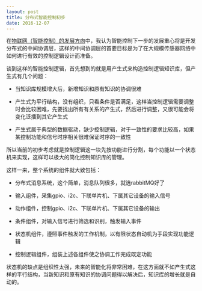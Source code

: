 ```yaml
---
layout: post
title: 分布式智能控制初步
date: 2016-12-07
---
```

在[物联网（智能控制）的发展方向](http://course.pythonpi.top:10008/course_play.html?coursewareID=ed206ab6f9fe46f595b35a1afa3fdf24)中，我认为智能控制下一步的发展重心将是开发分布式的中间协调层，这样的中间协调层的首要目标是为了在大规模传感器网络中如何进行有效的控制逻辑设计而准备。

谈到这样的智能控制逻辑，首先想到的就是用产生式来构造控制逻辑知识库，但产生式有几个问题：

- 当知识库规模增大后，新增知识和原有知识的协调很难

- 产生式为平行结构，没有组织，只看条件是否满足，这样当控制逻辑需要调整时会比较困难，先要找出所有有关系的产生式，然后进行调整，又很可能会将变化泛播到其它产生式

- 产生式属于典型的数据驱动，缺少控制逻辑，对于一致性的要求比较高，如果某控制功能和信号时序相关很难保证时序的一致性

所以当前的初步考虑就是控制逻辑这一块先按功能进行分割，每个功能以一个状态机来实现，这样可以极大的简化控制知识库的管理。

这样一来，整个系统的组件就大致包括：

- 分布式消息系统，这个简单，消息队列很多，就选rabbitMQ好了

- 输入组件，采集gpio、i2c、下联单片机、下属其它设备的输入信号

- 动作组件，控制gpio、i2c、下联单片机、下属其它设备的输出

- 条件组件，对输入信号进行筛选和识别，触发输入事件

- 状态机组件，遵照事件触发的工作机制，以有限状态自动机为手段实现功能逻辑

- 控制逻辑组件，组装上述各组件使之协调工作完成既定功能

状态机的缺点是组织性太强，未来的智能化将非常困难，在这方面就不如产生式这样的平行结构，当新知识和原有知识的协调问题得以解决后，知识库的增长就是自动的。
